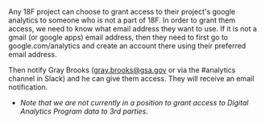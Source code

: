 Any 18F project can choose to grant access to their project's google analytics to someone who is not a part of 18F.  In order to grant them access, we need to know what email address they want to use.  If it is not a gmail (or google apps) email address, then they need to first go to google.com/analytics and create an account there using their preferred email address.  

Then notify Gray Brooks (gray.brooks@gsa.gov or via the #analytics channel in Slack) and he can give them access.  They will receive an email notification.  

* *Note that we are not currently in a position to grant access to Digital Analytics Program data to 3rd parties.*  
